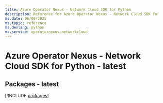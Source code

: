 ```yaml
---
title: Azure Operator Nexus - Network Cloud SDK for Python
description: Reference for Azure Operator Nexus - Network Cloud SDK for Python
ms.date: 06/09/2025
ms.topic: reference
ms.devlang: python
ms.service: operatornexus-networkcloud
---
```

# Azure Operator Nexus - Network Cloud SDK for Python - latest
## Packages - latest
[!INCLUDE [packages](operator-nexus---network-cloud-index.md)]